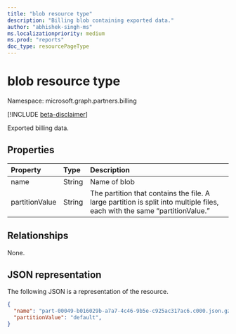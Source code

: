 ```yaml
---
title: "blob resource type"
description: "Billing blob containing exported data."
author: "abhishek-singh-ms"
ms.localizationpriority: medium
ms.prod: "reports"
doc_type: resourcePageType
---
```


# blob resource type

Namespace: microsoft.graph.partners.billing

[!INCLUDE [beta-disclaimer](../../includes/beta-disclaimer.md)]

Exported billing data.

## Properties
|Property|Type|Description|
|:---|:---|:---|
|name|String|Name of blob |
|partitionValue|String|The partition that contains the file. A large partition is split into multiple files, each with the same “partitionValue.”|

## Relationships
None.

## JSON representation
The following JSON is a representation of the resource.
<!-- {
  "blockType": "resource",
  "@odata.type": "microsoft.graph.partners.billing.blob"
}
-->
``` json
{
  "name": "part-00049-b016029b-a7a7-4c46-9b5e-c925ac317ac6.c000.json.gz",
  "partitionValue": "default",
}
```

